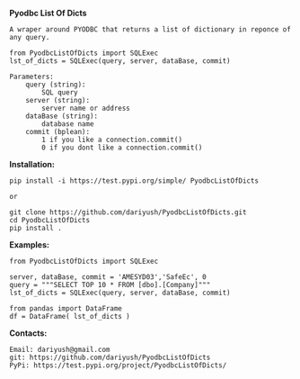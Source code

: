 **Pyodbc List Of Dicts**

	A wraper around PYODBC that returns a list of dictionary in reponce of any query.

	from PyodbcListOfDicts import SQLExec
	lst_of_dicts = SQLExec(query, server, dataBase, commit)
	
	Parameters:
		query (string): 
			SQL query
		server (string): 
			server name or address
		dataBase (string): 
			database name
		commit (bplean): 
			1 if you like a connection.commit()
			0 if you dont like a connection.commit()

			
**Installation:**

	pip install -i https://test.pypi.org/simple/ PyodbcListOfDicts
	
	or
	
	git clone https://github.com/dariyush/PyodbcListOfDicts.git
	cd PyodbcListOfDicts
	pip install .

	
**Examples:**

    from PyodbcListOfDicts import SQLExec

	server, dataBase, commit = 'AMESYD03','SafeEc', 0 
    query = """SELECT TOP 10 * FROM [dbo].[Company]"""  
    lst_of_dicts = SQLExec(query, server, dataBase, commit)
    
    from pandas import DataFrame
    df = DataFrame( lst_of_dicts )

	
**Contacts:**

	Email: dariyush@gmail.com
	git: https://github.com/dariyush/PyodbcListOfDicts
	PyPi: https://test.pypi.org/project/PyodbcListOfDicts/